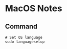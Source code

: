 <!--
@author: harold.duan
@date: 18-11-01
@memo: Notes logging
-->

# MacOS Notes

## Command

``` Command
# Set OS language
sudo languagesetup
```